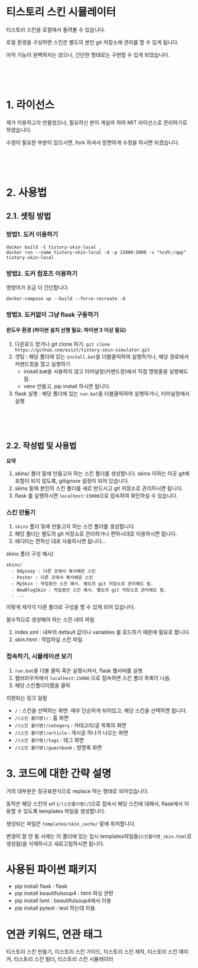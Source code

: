 # 티스토리 스킨 시뮬레이터
티스토리 스킨을 로컬에서 돌려볼 수 있습니다. 

로컬 환경을 구성하면 스킨은 별도의 본인 git 저장소에 관리를 할 수 있게 됩니다. 

아직 기능이 완벽하지는 않으나, 간단한 형태로는 구현할 수 있게 되었습니다.

<br><br><br>
# 1. 라이선스
제가 이용하고자 만들었으나, 필요하신 분이 계실까 하여 MIT 라이선스로 관리하기로 하였습니다. 

수정이 필요한 부분이 있으시면, fork 하셔서 맘편하게 수정을 하시면 되겠습니다. 

<br><br><br>
# 2. 사용법
## 2.1. 셋팅 방법
### 방법1. 도커 이용하기 
```console
docker build -t tistory-skin-local .
docker run --name tistory-skin-local -d -p 15000:5000 -v "%cd%:/app" tistory-skin-local
```

### 방법2. 도커 컴포즈 이용하기
명령어가 조금 더 간단합니다.

```console
docker-compose up --build --force-recreate -d
```

### 방법3. 도커없이 그냥 flask 구동하기
#### 윈도우 환경 (파이썬 설치 선행 필요: 파이썬 3 이상 필요)
1. 다운로드 받거나 git clone 하기. 
    `git clone https://github.com/exizt/tistory-skin-simulator.git`
2. 셋팅 : 해당 폴더에 있는 `install.bat`을 더블클릭하여 실행하거나, 해당 경로에서 커맨드창을 열고 실행하기
   - install.bat을 사용하지 않고 터미널창(커맨드창)에서 직접 명령줄을 실행해도 됨. 
   - venv 만들고, pip install 하시면 됩니다.
3. flask 실행 : 해당 폴더에 있는 `run.bat`을 더블클릭하여 실행하거나, 터미널창에서 실행

<br><br><br>
## 2.2. 작성법 및 사용법
**요약**
1. skins/ 폴더 밑에 만들고자 하는 스킨 폴더를 생성합니다. skins 이하는 이곳 git에 포함이 되지 않도록, gitignore 설정이 되어 있습니다.
2. skins 밑에 본인의 스킨 폴더를 새로 만드시고 git 저장소로 관리하시면 됩니다. 
3. flask 를 실행하시면 `localhost:15000`으로 접속하여 확인하실 수 있습니다.

### 스킨 만들기
1. `skins` 폴더 및에 만들고자 하는 스킨 폴더를 생성합니다.
2. 해당 폴더는 별도의 git 저장소로 관리하거나 편하시대로 이용하시면 됩니다. 
3. 에디터는 편하신 대로 사용하시면 됩니다...


skins 폴더 구성 예시)
```text
skins/
  - Odyssey : 다른 곳에서 복사해온 스킨
  - Poster : 다른 곳에서 복사해온 스킨
  - MySkin : 작업중인 스킨 예시. 별도의 git 저장소로 관리해도 됨.
  - NewBlogSkin : 작업중인 스킨 예시. 별도의 git 저장소로 관리해도 됨.
  - ...
```
이렇게 제각각 다른 폴더로 구성을 할 수 있게 되어 있습니다. 

필수적으로 생성해야 하는 스킨 내의 파일
1. index.xml : 내부의 default 값이나 variables 를 로드하기 때문에 필요로 합니다. 
2. skin.html : 작업하실 스킨 파일.

### 접속하기, 시뮬레이션 보기 
1. `run.bat`을 더블 클릭 혹은 실행시켜서, flask 웹서버를 실행
2. 웹브라우저에서 `localhost:15000` 으로 접속하면 스킨 폴더 목록이 나옴.
3. 해당 스킨폴더이름을 클릭
 

지원되는 링크 일람
- `/` : 스킨을 선택하는 화면. 매우 단순하게 되어있고, 해당 스킨을 선택하면 됩니다. 
- `/(스킨 폴더명)/` : 홈 화면
- `/(스킨 폴더명)/category` : 카테고리/글 목록의 화면
- `/(스킨 폴더명)/article` : 게시글 하나가 나오는 화면
- `/(스킨 폴더명)/tags` : 태그 화면 
- `/(스킨 폴더명)/guestbook` : 방명록 화면


# 3. 코드에 대한 간략 설명
거의 대부분은 정규표현식으로 replace 하는 형태로 되어있습니다. 

동작은 해당 스킨의 url (`/(스킨폴더명)/`)으로 접속시 해당 스킨에 대해서, flask에서 이용할 수 있도록 templates 파일을 생성합니다. 

생성되는 파일은 `templates/skin_cache/` 밑에 위치합니다. 

변경이 잘 안 될 시에는 이 폴더에 있는 임시 templates파일들(`스킨폴더명_skin.html`로 생성됨)을 삭제하시고 새로고침하시면 됩니다. 


# 사용된 파이썬 패키지
* pip install flask : flask
* pip install beautifulsoup4 : html 파싱 관련
* pip install lxml : beautifulsoup4에서 이용
* pip install pytest : test 하는데 이용.


# 연관 키워드, 연관 태그
티스토리 스킨 만들기, 티스토리 스킨 가이드, 티스토리 스킨 제작, 티스토리 스킨 메이커, 티스토리 스킨 빌더, 티스토리 스킨 시뮬레이터
